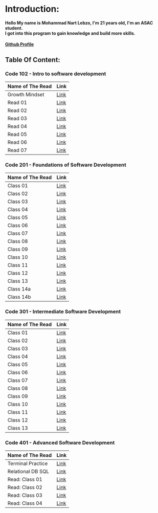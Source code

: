 # Introduction:

#### Hello My name is Mohammad Nart Lebzo, I'm 21 years old, I'm an ASAC student. <br>I got into this program to gain knowledge and build more skills.
#### [Github  Profile](https://github.com/mohammadlebzo)

## Table Of Content:

### Code 102 - Intro to software development

| **Name of The Read** | **Link** |
|------------------|------|
| Growth Mindset | [Link](https://mohammadlebzo.github.io/reading-notes/102-301/growthMindset)|
| Read 01 | [Link](https://mohammadlebzo.github.io/reading-notes/102-301/Read_01)|
| Read 02 | [Link](https://mohammadlebzo.github.io/reading-notes/102-301/Read_02)|
| Read 03 | [Link](https://mohammadlebzo.github.io/reading-notes/102-301/Read_03)|
| Read 04 | [Link](https://mohammadlebzo.github.io/reading-notes/102-301/Read_04)|
| Read 05 | [Link](https://mohammadlebzo.github.io/reading-notes/102-301/Read_05)|
| Read 06 | [Link](https://mohammadlebzo.github.io/reading-notes/102-301/Read_06)|
| Read 07 | [Link](https://mohammadlebzo.github.io/reading-notes/102-301/Read_07)|


### Code 201 - Foundations of Software Development

| **Name of The Read** | **Link** |
|------------------|------|
|Class 01|[Link](https://mohammadlebzo.github.io/reading-notes/102-301/Class_01)|
|Class 02|[Link](https://mohammadlebzo.github.io/reading-notes/102-301/Class_02)|
|Class 03|[Link](https://mohammadlebzo.github.io/reading-notes/102-301/Class_03)|
|Class 04|[Link](https://mohammadlebzo.github.io/reading-notes/102-301/Class_04)|
|Class 05|[Link](https://mohammadlebzo.github.io/reading-notes/102-301/Class_05)|
|Class 06|[Link](https://mohammadlebzo.github.io/reading-notes/102-301/Class_06)|
|Class 07|[Link](https://mohammadlebzo.github.io/reading-notes/102-301/Class_07)|
|Class 08|[Link](https://mohammadlebzo.github.io/reading-notes/102-301/Class_08)|
|Class 09|[Link](https://mohammadlebzo.github.io/reading-notes/102-301/Class_09)|
|Class 10|[Link](https://mohammadlebzo.github.io/reading-notes/102-301/Class_10)|
|Class 11|[Link](https://mohammadlebzo.github.io/reading-notes/102-301/Class_11)|
|Class 12|[Link](https://mohammadlebzo.github.io/reading-notes/102-301/Class_12)|
|Class 13|[Link](https://mohammadlebzo.github.io/reading-notes/102-301/Class_13)|
|Class 14a|[Link](https://mohammadlebzo.github.io/reading-notes/102-301/Class_14a)|
|Class 14b|[Link](https://mohammadlebzo.github.io/reading-notes/102-301/Class_14b)|

### Code 301 - Intermediate Software Development

| **Name of The Read** | **Link** |
|------------------|------|
|Class 01|[Link](https://mohammadlebzo.github.io/reading-notes/102-301/Code_301_Class_01)|
|Class 02|[Link](https://mohammadlebzo.github.io/reading-notes/102-301/Code_301_Class_02)|
|Class 03|[Link](https://mohammadlebzo.github.io/reading-notes/102-301/Code_301_Class_03)|
|Class 04|[Link](https://mohammadlebzo.github.io/reading-notes/102-301/Code_301_Class_04)|
|Class 05|[Link](https://mohammadlebzo.github.io/reading-notes/102-301/Code_301_Class_05)|
|Class 06|[Link](https://mohammadlebzo.github.io/reading-notes/102-301/Code_301_Class_06)|
|Class 07|[Link](https://mohammadlebzo.github.io/reading-notes/102-301/Code_301_Class_07)|
|Class 08|[Link](https://mohammadlebzo.github.io/reading-notes/102-301/Code_301_Class_08)|
|Class 09|[Link](https://mohammadlebzo.github.io/reading-notes/102-301/Code_301_Class_09)|
|Class 10|[Link](https://mohammadlebzo.github.io/reading-notes/102-301/Code_301_Class_10)|
|Class 11|[Link](https://mohammadlebzo.github.io/reading-notes/102-301/Code_301_Class_11)|
|Class 12|[Link](https://mohammadlebzo.github.io/reading-notes/102-301/Code_301_Class_12)|
|Class 13|[Link](https://mohammadlebzo.github.io/reading-notes/102-301/Code_301_Class_13)|

### Code 401 - Advanced Software Development

| **Name of The Read** | **Link** |
|------------------|------|
|Terminal Practice|[Link](https://mohammadlebzo.github.io/reading-notes/Advanced-SD-Python/practice_Terminal)|
|Relational DB SQL|[Link](https://mohammadlebzo.github.io/reading-notes/Advanced-SD-Python/relational_databases_sql)|
|Read: Class 01|[Link](https://mohammadlebzo.github.io/reading-notes/Advanced-SD-Python/read_class_01)|
|Read: Class 02|[Link](https://mohammadlebzo.github.io/reading-notes/Advanced-SD-Python/read_class_02)|
|Read: Class 03|[Link](https://mohammadlebzo.github.io/reading-notes/Advanced-SD-Python/read_class_03)|
|Read: Class 04|[Link](https://mohammadlebzo.github.io/reading-notes/Advanced-SD-Python/read_class_04)|